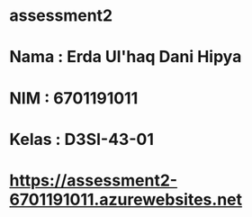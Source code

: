 # assessment2
# Nama : Erda Ul'haq Dani Hipya
# NIM  : 6701191011
# Kelas : D3SI-43-01
# https://assessment2-6701191011.azurewebsites.net
